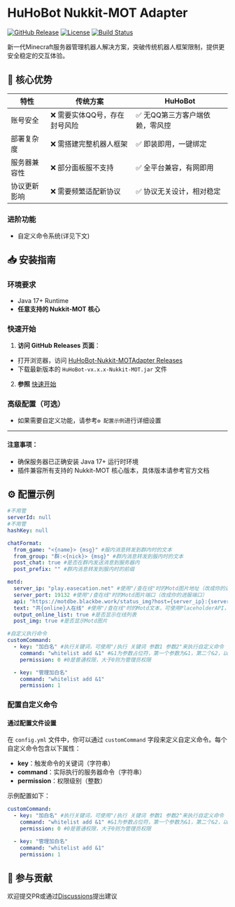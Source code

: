 # HuHoBot Nukkit-MOT Adapter

[![GitHub Release](https://img.shields.io/github/v/release/HuHoBot/Nukkit-MOTAdapter?style=for-the-badge)](https://github.com/HuHoBot/Nukkit-MOTAdapter/releases)
[![License](https://img.shields.io/github/license/HuHoBot/Nukkit-MOTAdapter?style=for-the-badge)](https://github.com/HuHoBot/Nukkit-MOTAdapter/blob/main/LICENSE)
[![Build Status](https://img.shields.io/github/actions/workflow/status/HuHoBot/Nukkit-MOTAdapter/release.yml?style=for-the-badge)](https://github.com/HuHoBot/Nukkit-MOTAdapter/actions)

新一代Minecraft服务器管理机器人解决方案，突破传统机器人框架限制，提供更安全稳定的交互体验。

## 🌟 核心优势

| 特性     | 传统方案             | HuHoBot           |
|--------|------------------|-------------------|
| 账号安全   | ❌ 需要实体QQ号，存在封号风险 | ✅ 无QQ第三方客户端依赖，零风控 |
| 部署复杂度  | ❌ 需搭建完整机器人框架     | ✅ 即装即用，一键绑定       |
| 服务器兼容性 | ❌ 部分面板服不支持       | ✅ 全平台兼容，有网即用      |
| 协议更新影响 | ❌ 需要频繁适配新协议      | ✅ 协议无关设计，相对稳定     |

### 进阶功能
  - 自定义命令系统(详见下文)

## 📥 安装指南

### 环境要求

- Java 17+ Runtime
- **任意支持的 Nukkit-MOT 核心**

### 快速开始

1. **访问 GitHub Releases 页面**：
  - 打开浏览器，访问 [HuHoBot-Nukkit-MOTAdapter Releases](https://github.com/HuHoBot/Nukkit-MOTAdapter/releases)
  - 下载最新版本的 `HuHoBot-vx.x.x-Nukkit-MOT.jar` 文件

2. **参照** [快速开始](../QuickStart/index.md)

### 高级配置（可选）

- 如果需要自定义功能，请参考`⚙️ 配置示例`进行详细设置

---

#### 注意事项：

- 确保服务器已正确安装 Java 17+ 运行时环境
- 插件兼容所有支持的 Nukkit-MOT 核心版本，具体版本请参考官方文档

## ⚙️ 配置示例

```yaml
#不用管
serverId: null
#不用管
hashKey: null

chatFormat:
  from_game: "<{name}> {msg}" #服内消息转发到群内时的文本
  from_group: "群:<{nick}> {msg}" #群内消息转发到服内时的文本
  post_chat: true #是否在群内发送消息到服务器内
  post_prefix: "" #群内消息转发到服内时的前缀

motd:
  server_ip: "play.easecation.net" #使用"/查在线"时的Motd图片地址（改成你的进服地址）
  server_port: 19132 #使用"/查在线"时的Motd图片端口（改成你的进服端口）
  api: "https://motdbe.blackbe.work/status_img?host={server_ip}:{server_port}" #使用"/查在线"时的Motd图片地址Api（无特殊需求勿动）（必须返回图片）
  text: "共{online}人在线" #使用"/查在线"时的Motd文本，可使用PlaceholderAPI，留空不显示
  output_online_list: true #是否显示在线列表
  post_img: true #是否显示Motd图片

#自定义执行命令
customCommand:
  - key: "加白名" #执行关键词，可使用"/执行 关键词 参数1 参数2"来执行自定义命令
    command: "whitelist add &1" #&1为参数占位符，第一个参数为&1，第二个&2，以此类推
    permission: 0 #0是普通权限，大于0则为管理员权限

  - key: "管理加白名"
    command: "whitelist add &1"
    permission: 1

```



### 配置自定义命令

#### 通过配置文件设置

在 `config.yml` 文件中，你可以通过 `customCommand` 字段来定义自定义命令。每个自定义命令包含以下属性：

- **key**：触发命令的关键词（字符串）
- **command**：实际执行的服务器命令（字符串）
- **permission**：权限级别（整数）

示例配置如下：

```yaml
customCommand:
  - key: "加白名" #执行关键词，可使用"/执行 关键词 参数1 参数2"来执行自定义命令
    command: "whitelist add &1" #&1为参数占位符，第一个参数为&1，第二个&2，以此类推
    permission: 0 #0是普通权限，大于0则为管理员权限

  - key: "管理加白名"
    command: "whitelist add &1"
    permission: 1
```

## 🤝 参与贡献

欢迎提交PR或通过[Discussions](https://github.com/HuHoBot/Nukkit-MOTAdapter/discussions)提出建议

